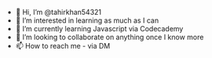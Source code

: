 - 👋 Hi, I’m @tahirkhan54321
- 👀 I’m interested in learning as much as I can
- 🌱 I’m currently learning Javascript via Codecademy
- 💞️ I’m looking to collaborate on anything once I know more
- 📫 How to reach me - via DM

<!---
tahirkhan54321/tahirkhan54321 is a ✨ special ✨ repository because its `README.md` (this file) appears on your GitHub profile.
You can click the Preview link to take a look at your changes.
--->
